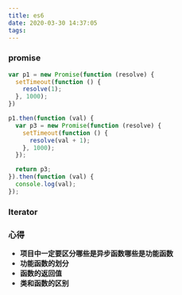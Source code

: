 ```yaml
---
title: es6
date: 2020-03-30 14:37:05
tags:
---
```

###  promise

```js
var p1 = new Promise(function (resolve) {
  setTimeout(function () {
    resolve(1);
  }, 1000);
})

p1.then(function (val) {
  var p3 = new Promise(function (resolve) {
    setTimeout(function () {
      resolve(val + 1);
    }, 1000);
  });

  return p3;
}).then(function (val) {
  console.log(val);
});
```
### Iterator

###  心得
* **项目中一定要区分哪些是异步函数哪些是功能函数**
* **功能函数的划分**
* **函数的返回值**
* **类和函数的区别**
